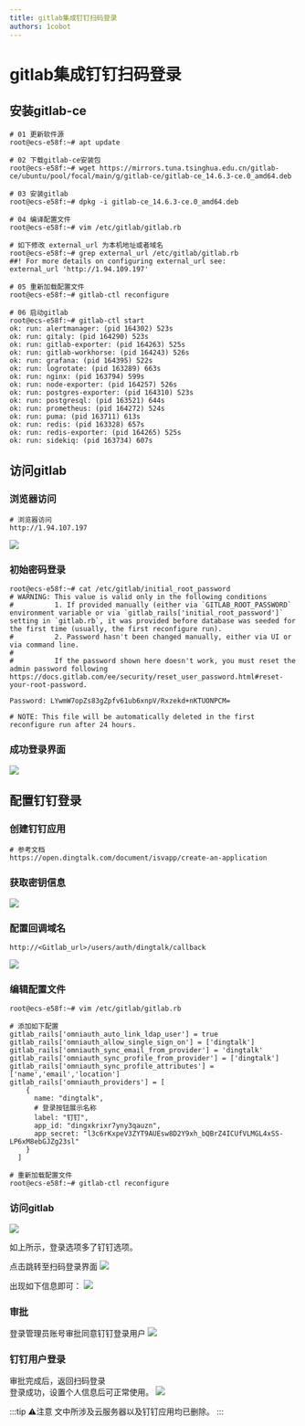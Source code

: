```yaml
---
title: gitlab集成钉钉扫码登录
authors: 1cobot
---
```

# gitlab集成钉钉扫码登录

## 安装gitlab-ce
```shell
# 01 更新软件源
root@ecs-e58f:~# apt update

# 02 下载gitlab-ce安装包
root@ecs-e58f:~# wget https://mirrors.tuna.tsinghua.edu.cn/gitlab-ce/ubuntu/pool/focal/main/g/gitlab-ce/gitlab-ce_14.6.3-ce.0_amd64.deb

# 03 安装gitlab
root@ecs-e58f:~# dpkg -i gitlab-ce_14.6.3-ce.0_amd64.deb 

# 04 编译配置文件
root@ecs-e58f:~# vim /etc/gitlab/gitlab.rb

# 如下修改 external_url 为本机地址或者域名
root@ecs-e58f:~# grep external_url /etc/gitlab/gitlab.rb
##! For more details on configuring external_url see:
external_url 'http://1.94.109.197'

# 05 重新加载配置文件
root@ecs-e58f:~# gitlab-ctl reconfigure

# 06 启动gitlab
root@ecs-e58f:~# gitlab-ctl start
ok: run: alertmanager: (pid 164302) 523s
ok: run: gitaly: (pid 164290) 523s
ok: run: gitlab-exporter: (pid 164263) 525s
ok: run: gitlab-workhorse: (pid 164243) 526s
ok: run: grafana: (pid 164395) 522s
ok: run: logrotate: (pid 163289) 663s
ok: run: nginx: (pid 163794) 599s
ok: run: node-exporter: (pid 164257) 526s
ok: run: postgres-exporter: (pid 164310) 523s
ok: run: postgresql: (pid 163521) 644s
ok: run: prometheus: (pid 164272) 524s
ok: run: puma: (pid 163711) 613s
ok: run: redis: (pid 163328) 657s
ok: run: redis-exporter: (pid 164265) 525s
ok: run: sidekiq: (pid 163734) 607s
```

## 访问gitlab
### 浏览器访问
```shell
# 浏览器访问
http://1.94.107.197
```
![](https://pic.imgdb.cn/item/65f831449f345e8d031f65a5.jpg)

### 初始密码登录
```shell
root@ecs-e58f:~# cat /etc/gitlab/initial_root_password 
# WARNING: This value is valid only in the following conditions
#          1. If provided manually (either via `GITLAB_ROOT_PASSWORD` environment variable or via `gitlab_rails['initial_root_password']` setting in `gitlab.rb`, it was provided before database was seeded for the first time (usually, the first reconfigure run).
#          2. Password hasn't been changed manually, either via UI or via command line.
#
#          If the password shown here doesn't work, you must reset the admin password following https://docs.gitlab.com/ee/security/reset_user_password.html#reset-your-root-password.

Password: LYwmW7opZs83gZpfv61ub6xnpV/Rxzekd+nKTUONPCM=

# NOTE: This file will be automatically deleted in the first reconfigure run after 24 hours.
```

### 成功登录界面
![](https://pic.imgdb.cn/item/65f830f99f345e8d031d86da.jpg)

## 配置钉钉登录
### 创建钉钉应用
```shell
# 参考文档
https://open.dingtalk.com/document/isvapp/create-an-application
```
### 获取密钥信息
![](https://pic.imgdb.cn/item/65f836229f345e8d033d4088.jpg)

### 配置回调域名
```shell
http://<Gitlab_url>/users/auth/dingtalk/callback
```
![](https://pic.imgdb.cn/item/65f836a09f345e8d03405d40.jpg)

### 编辑配置文件
```shell
root@ecs-e58f:~# vim /etc/gitlab/gitlab.rb

# 添加如下配置
gitlab_rails['omniauth_auto_link_ldap_user'] = true
gitlab_rails['omniauth_allow_single_sign_on'] = ['dingtalk']
gitlab_rails['omniauth_sync_email_from_provider'] = 'dingtalk'
gitlab_rails['omniauth_sync_profile_from_provider'] = ['dingtalk']
gitlab_rails['omniauth_sync_profile_attributes'] = ['name','email','location']
gitlab_rails['omniauth_providers'] = [
    {
      name: "dingtalk",
      # 登录按钮展示名称
      label: "钉钉",
      app_id: "dingxkrixr7yny3qauzn",
      app_secret: "l3c6rKxpeV3ZYT9AUEsw8D2Y9xh_bQBrZ4ICUfVLMGL4xSS-LP6xM8ebGJZg23sl"
    }
  ]

# 重新加载配置文件
root@ecs-e58f:~# gitlab-ctl reconfigure
```
### 访问gitlab
![](https://pic.imgdb.cn/item/65f837449f345e8d03447523.jpg)
     
如上所示，登录选项多了钉钉选项。
    
点击跳转至扫码登录界面
![](https://pic.imgdb.cn/item/65f838039f345e8d03490ad0.jpg)
     
出现如下信息即可：
![](https://pic.imgdb.cn/item/65f8383f9f345e8d034a7a6e.jpg)

### 审批
      
登录管理员账号审批同意钉钉登录用户
![](https://pic.imgdb.cn/item/65f839499f345e8d035144f0.jpg)

### 钉钉用户登录
     
审批完成后，返回扫码登录     
登录成功，设置个人信息后可正常使用。
![](https://pic.imgdb.cn/item/65f839ab9f345e8d0353f331.jpg)

:::tip ⚠注意
文中所涉及云服务器以及钉钉应用均已删除。
:::